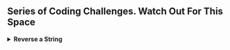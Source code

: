 ## Series of Coding Challenges. Watch Out For This Space
<details>
<summary>
  <b>Reverse a String</b> 
</summary>
<br>
- Difficulty Level : Easy<br>
- Question : Have the function FirstReverse(str) take the str parameter being passed and return the string in reversed order. For example: if the input string is "Hello World and Coders" then your program should return the string sredoC dna dlroW olleH.<br>
- Use the Parameter Testing feature in the box below to test your code with different arguments.<br>
  
```js
function FirstReverse(str) { 
                            
  /** Steps
  1. Break string into array of individual chars
  2. Use reverse() method to transpose order
  3. Join the individual characters using join() and turn to string with .toString()
  **/

  // code goes here
  const chars = str.split('')  
  return chars.reverse().join().toString(); 

}
console.log(FirstReverse('Coderbyte is really awesome!'));

```


</details>
